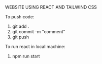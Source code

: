 WEBSITE USING REACT AND TAILWIND CSS

To push code:
1. git add .
2. git commit -m "comment"
3. git push

To run react in local machine:
1. npm run start